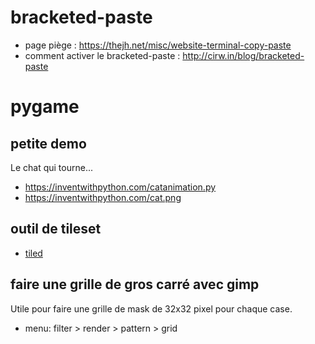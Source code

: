 
bracketed-paste
================

 * page piège : https://thejh.net/misc/website-terminal-copy-paste
 * comment activer le bracketed-paste : http://cirw.in/blog/bracketed-paste

pygame
======

petite demo
-----------

Le chat qui tourne...

* https://inventwithpython.com/catanimation.py
* https://inventwithpython.com/cat.png

outil de tileset
----------------

* [tiled](http://www.mapeditor.org/)


faire une grille de gros carré avec gimp
----------------------------------------

Utile pour faire une grille de mask de 32x32 pixel pour chaque case.

* menu:  filter > render > pattern > grid

